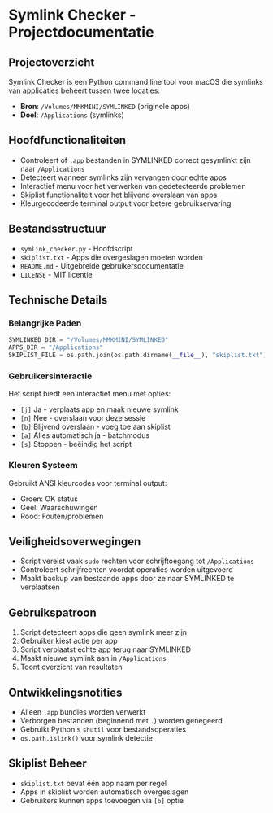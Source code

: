 # Symlink Checker - Projectdocumentatie

## Projectoverzicht

Symlink Checker is een Python command line tool voor macOS die symlinks van applicaties beheert tussen twee locaties:
- **Bron**: `/Volumes/MMKMINI/SYMLINKED` (originele apps)
- **Doel**: `/Applications` (symlinks)

## Hoofdfunctionaliteiten

- Controleert of `.app` bestanden in SYMLINKED correct gesymlinkt zijn naar `/Applications`
- Detecteert wanneer symlinks zijn vervangen door echte apps
- Interactief menu voor het verwerken van gedetecteerde problemen
- Skiplist functionaliteit voor het blijvend overslaan van apps
- Kleurgecodeerde terminal output voor betere gebruikservaring

## Bestandsstructuur

- `symlink_checker.py` - Hoofdscript
- `skiplist.txt` - Apps die overgeslagen moeten worden
- `README.md` - Uitgebreide gebruikersdocumentatie
- `LICENSE` - MIT licentie

## Technische Details

### Belangrijke Paden
```python
SYMLINKED_DIR = "/Volumes/MMKMINI/SYMLINKED"
APPS_DIR = "/Applications"
SKIPLIST_FILE = os.path.join(os.path.dirname(__file__), "skiplist.txt")
```

### Gebruikersinteractie
Het script biedt een interactief menu met opties:
- `[j]` Ja - verplaats app en maak nieuwe symlink
- `[n]` Nee - overslaan voor deze sessie
- `[b]` Blijvend overslaan - voeg toe aan skiplist
- `[a]` Alles automatisch ja - batchmodus
- `[s]` Stoppen - beëindig het script

### Kleuren Systeem
Gebruikt ANSI kleurcodes voor terminal output:
- Groen: OK status
- Geel: Waarschuwingen
- Rood: Fouten/problemen

## Veiligheidsoverwegingen

- Script vereist vaak `sudo` rechten voor schrijftoegang tot `/Applications`
- Controleert schrijfrechten voordat operaties worden uitgevoerd
- Maakt backup van bestaande apps door ze naar SYMLINKED te verplaatsen

## Gebruikspatroon

1. Script detecteert apps die geen symlink meer zijn
2. Gebruiker kiest actie per app
3. Script verplaatst echte app terug naar SYMLINKED
4. Maakt nieuwe symlink aan in `/Applications`
5. Toont overzicht van resultaten

## Ontwikkelingsnotities

- Alleen `.app` bundles worden verwerkt
- Verborgen bestanden (beginnend met `.`) worden genegeerd
- Gebruikt Python's `shutil` voor bestandsoperaties
- `os.path.islink()` voor symlink detectie

## Skiplist Beheer

- `skiplist.txt` bevat één app naam per regel
- Apps in skiplist worden automatisch overgeslagen
- Gebruikers kunnen apps toevoegen via `[b]` optie